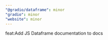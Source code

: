 ```yaml
---
"@gradio/dataframe": minor
"gradio": minor
"website": minor
---
```


feat:Add JS Dataframe documentation to docs
